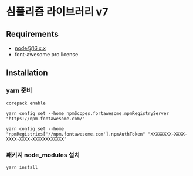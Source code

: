 # 심플리즘 라이브러리 v7

## Requirements

* node@16.x.x
* font-awesome pro license

## Installation

### yarn 준비

    corepack enable

    yarn config set --home npmScopes.fortawesome.npmRegistryServer "https://npm.fontawesome.com/"

    yarn config set --home "npmRegistries['//npm.fontawesome.com'].npmAuthToken" "XXXXXXXX-XXXX-XXXX-XXXX-XXXXXXXXXXXX"


### 패키지 node_modules 설치

    yarn install

    
